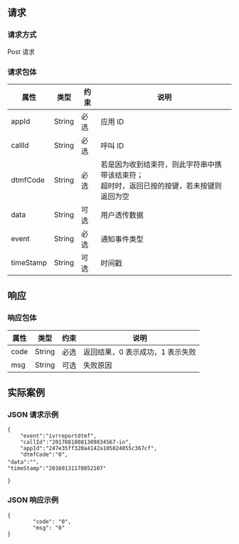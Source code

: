 ## 请求

### 请求方式

Post 请求

### 请求包体

| 属性        | 类型     | 约束   | 说明                                       |
| --------- | ------ | ---- | ---------------------------------------- |
| appId     | String | 必选   | 应用 ID                                    |
| callId    | String | 必选   | 呼叫 ID                                    |
| dtmfCode  | String | 必选   | 若是因为收到结束符，则此字符串中携带该结束符；<br>超时时，返回已按的按键，若未按键则返回为空 |
| data      | String | 可选   | 用户透传数据                                   |
| event     | String | 必选   | 通知事件类型                                   |
| timeStamp | String | 可选   | 时间戳                                      |

## 响应

### 响应包体

| 属性   | 类型     | 约束   | 说明                 |
| ---- | ------ | ---- | ------------------ |
| code | String | 必选   | 返回结果，0 表示成功，1 表示失败 |
| msg  | String | 可选   | 失败原因               |

## 实际案例

### JSON 请求示例

```
{
	"event":"ivrreportdtmf",
	"callId":"20170818081309834567-in",
    "appId":"247e35ff320a4142a105024055c367cf",
	"dtmfCode":"0",
"data":""，
"timeStamp":"20160131170852107"

}
```

### JSON 响应示例

```
{
		"code": "0",
		"msg": "0"
}
```
